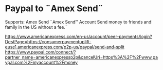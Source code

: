 # Paypal to ¨Amex Send¨

Supports: Amex Send
¨Amex Send™ Account
Send money to friends and family in the US without a fee.¨

https://www.americanexpress.com/en-us/account/peer-payments/login?DestPage=https://consumerpaymentuplift-euse1.americanexpress.com/p2p-us/paypal/send-and-split
https://www.paypal.com/connect/?partner_name=americanexpressp2p&cancelUri=https%3A%2F%2Fwww.paypal.com%2Fmyaccount%2Fmoney
